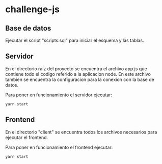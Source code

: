 # challenge-js

##  Base de datos

Ejecutar el script "scripts.sql" para iniciar el esquema y las tablas.

## Servidor

En el directorio raiz del proyecto se encuentra el archivo app.js que contiene todo el codigo referido a la aplicacion node. En este archivo tambien se encuentra la configuracion para la conexion con la base de datos.

Para poner en funcionamiento el servidor ejecutar:
```
yarn start
```

## Frontend

En el directorio "client" se encuentra  todos los archivos necesarios para ejecutar el frontend.

Para poner en funcionamiento el frontend ejecutar:
```
yarn start
```